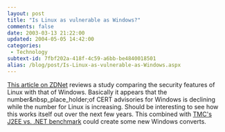```yaml
---
layout: post
title: "Is Linux as vulnerable as Windows?"
comments: false
date: 2003-03-13 21:22:00
updated: 2004-05-05 14:42:00
categories:
 - Technology
subtext-id: 7fbf202a-418f-4c59-a6bb-be4840018501
alias: /blog/post/Is-Linux-as-vulnerable-as-Windows.aspx
---
```



[This article on ZDNet](http://www.zdnet.com.au/newstech/os/story/0,2000024997,20272566,00.htm) reviews a study comparing the security features of Linux with that of Windows. Basically it appears that the number&nbsp_place_holder;of CERT advisories for Windows is declining while the number for Linux is increasing. Should be interesting to see how this works itself out over the next few years. This combined with [TMC's J2EE vs. .NET benchmark](http://www.objectwatch.com/issue_42.htm) could create some new Windows converts.
